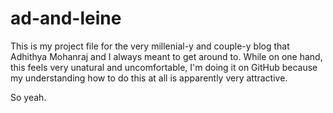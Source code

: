# ad-and-leine

This is my project file for the very millenial-y and couple-y blog that Adhithya Mohanraj and I always meant to get around to. While on one hand, this feels very unatural and uncomfortable, I'm doing it on GitHub because my understanding how to do this at all is apparently very attractive.

So yeah.
